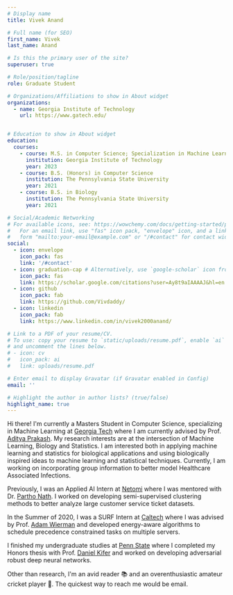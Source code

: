 ```yaml
---
# Display name
title: Vivek Anand

# Full name (for SEO)
first_name: Vivek
last_name: Anand

# Is this the primary user of the site?
superuser: true

# Role/position/tagline
role: Graduate Student

# Organizations/Affiliations to show in About widget
organizations:
  - name: Georgia Institute of Technology
    url: https://www.gatech.edu/


# Education to show in About widget
education:
  courses:
    - course: M.S. in Computer Science; Specialization in Machine Learning
      institution: Georgia Institute of Technology
      year: 2023
    - course: B.S. (Honors) in Computer Science
      institution: The Pennsylvania State University
      year: 2021
    - course: B.S. in Biology
      institution: The Pennsylvania State University
      year: 2021

# Social/Academic Networking
# For available icons, see: https://wowchemy.com/docs/getting-started/page-builder/#icons
#   For an email link, use "fas" icon pack, "envelope" icon, and a link in the
#   form "mailto:your-email@example.com" or "/#contact" for contact widget.
social:
  - icon: envelope
    icon_pack: fas
    link: '/#contact'
  - icon: graduation-cap # Alternatively, use `google-scholar` icon from `ai` icon pack
    icon_pack: fas
    link: https://scholar.google.com/citations?user=Ay8t9aIAAAAJ&hl=en
  - icon: github
    icon_pack: fab
    link: https://github.com/Vivdaddy/
  - icon: linkedin
    icon_pack: fab
    link: https://www.linkedin.com/in/vivek2000anand/

# Link to a PDF of your resume/CV.
# To use: copy your resume to `static/uploads/resume.pdf`, enable `ai` icons in `params.yaml`,
# and uncomment the lines below.
# - icon: cv
#   icon_pack: ai
#   link: uploads/resume.pdf

# Enter email to display Gravatar (if Gravatar enabled in Config)
email: ''

# Highlight the author in author lists? (true/false)
highlight_name: true
---
```


Hi there!
I'm currently a Masters Student in Computer Science, specializing in Machine Learning at [Georgia Tech](https://www.gatech.edu/) where I am currently advised by Prof. [Aditya Prakash](https://faculty.cc.gatech.edu/~badityap/). My research interests are at the intersection of Machine Learning, Biology and Statistics. I am interested both in applying machine learning and statistics for biological applications and using biologically inspired ideas to machine learning and statistical techniques. Currently, I am working on incorporating group information to better model Healthcare Associated Infections.

Previously, I was an Applied AI Intern at [Netomi](https://www.netomi.com/) where I was mentored with Dr. [Partho Nath](https://www.linkedin.com/in/partho-nath/). I worked on developing semi-supervised clustering methods to better analyze large customer service ticket datasets.

In the Summer of 2020, I was a SURF Intern at [Caltech](https://www.caltech.edu/) where I was advised by Prof. [Adam Wierman](https://adamwierman.com/) and developed energy-aware algorithms to schedule precedence constrained tasks on multiple servers.

I finished my undergraduate studies at [Penn State](https://www.psu.edu/) where I completed my Honors thesis with Prof. [Daniel Kifer](https://www.cse.psu.edu/~duk17/) and worked on developing adversarial robust deep neural networks.

Other than research, I'm an avid reader 📚 and an overenthusiastic amateur cricket player 🏏. 
The quickest way to reach me would be email.
